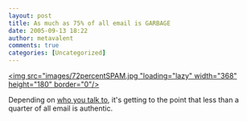 ```yaml
---
layout: post
title: As much as 75% of all email is GARBAGE
date: 2005-09-13 18:22
author: metavalent
comments: true
categories: [Uncategorized]
---
```

<a href="images/72percentSPAM.jpg"><img src="images/72percentSPAM.jpg "loading="lazy" width="368" height="180" border="0"/></a>


Depending on <a href="http://www.postini.com/stats/">who you talk to</a>, it's getting to the point that less than a quarter of all email is authentic.
